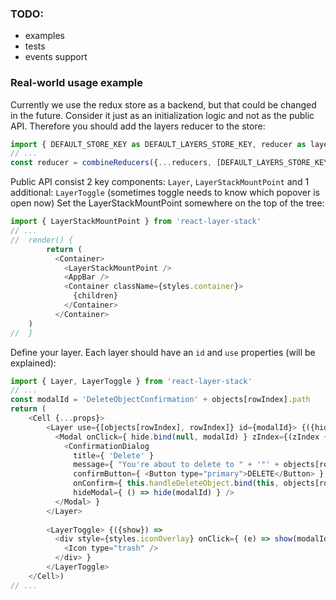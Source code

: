 ### TODO:
* examples
* tests
* events support


### Real-world usage example
Currently we use the redux store as a backend, but that could be changed in the future. Consider it just as an initialization logic and not as the public API.
Therefore you should add the layers reducer to the store:

```javascript
import { DEFAULT_STORE_KEY as DEFAULT_LAYERS_STORE_KEY, reducer as layersReducer } from 'react-layer-stack'
// ...
const reducer = combineReducers({...reducers, [DEFAULT_LAYERS_STORE_KEY]: layersReducer})
```

Public API consist 2 key components: `Layer`, `LayerStackMountPoint` and 1 additional: `LayerToggle` (sometimes toggle needs to know which popover is open now)
Set the LayerStackMountPoint somewhere on the top of the tree:

```javascript
import { LayerStackMountPoint } from 'react-layer-stack'
// ...
//  render() {
        return (
          <Container>
            <LayerStackMountPoint />
            <AppBar />
            <Container className={styles.container}>
              {children}
            </Container>
          </Container>
    )
//  }
```

Define your layer. Each layer should have an `id` and `use` properties (will be explained):

```javascript
import { Layer, LayerToggle } from 'react-layer-stack'
// ...
const modalId = 'DeleteObjectConfirmation' + objects[rowIndex].path
return (
    <Cell {...props}>
        <Layer use={[objects[rowIndex], rowIndex]} id={modalId}> {({hide, zIndex}, e) => // access to the arguments (click event data)
          <Modal onClick={ hide.bind(null, modalId) } zIndex={(zIndex + 1) * 1000}>
            <ConfirmationDialog
              title={ 'Delete' }
              message={ "You're about to delete to " + '"' + objects[rowIndex].name + '"' }
              confirmButton={ <Button type="primary">DELETE</Button> }
              onConfirm={ this.handleDeleteObject.bind(this, objects[rowIndex].name, () => hide(modalId)) }
              hideModal={ () => hide(modalId) } />
          </Modal> }
        </Layer>
        
        <LayerToggle> {({show}) =>
          <div style={styles.iconOverlay} onClick={ (e) => show(modalId, e) }> // additional arguments can be passed
            <Icon type="trash" />
          </div> }
        </LayerToggle>
    </Cell>)
// ...
```